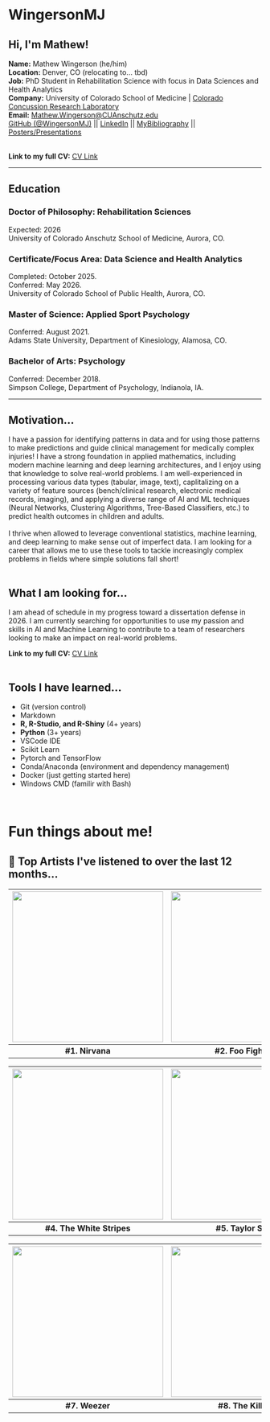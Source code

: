 # WingersonMJ
## Hi, I'm Mathew! 

**Name:** Mathew Wingerson (he/him)  
**Location:** Denver, CO (relocating to... tbd)  
**Job:** PhD Student in Rehabilitation Science with focus in Data Sciences and Health Analytics  
**Company:** University of Colorado School of Medicine | [Colorado Concussion Research Laboratory](https://medschool.cuanschutz.edu/orthopedics/research/labs/howell-concussion-lab)  
**Email:** Mathew.Wingerson@CUAnschutz.edu  
[GitHub (@WingersonMJ)](https://github.com/wingersonMJ) || [LinkedIn](www.linkedin.com/in/wingersonmj) || [MyBibliography](https://www.ncbi.nlm.nih.gov/myncbi/mathew.wingerson.1/bibliography/public/) || [Posters/Presentations](https://figshare.com/authors/Mathew_Wingerson/15373876)  
<br>

**Link to my full CV:** [CV Link](https://github.com/wingersonMJ/Curriculum-Vitae/tree/main)  

--- 

## Education

### Doctor of Philosophy: Rehabilitation Sciences
Expected: 2026  
University of Colorado Anschutz School of Medicine, Aurora, CO.  

### Certificate/Focus Area: Data Science and Health Analytics
Completed: October 2025.  
Conferred: May 2026.  
University of Colorado School of Public Health, Aurora, CO.  

### Master of Science: Applied Sport Psychology
Conferred: August 2021.  
Adams State University, Department of Kinesiology, Alamosa, CO.  

### Bachelor of Arts: Psychology
Conferred: December 2018.  
Simpson College, Department of Psychology, Indianola, IA.  

---

## Motivation...
I have a passion for identifying patterns in data and for using those patterns to make predictions and guide clinical management for medically complex injuries! I have a strong foundation in applied mathematics, including modern machine learning and deep learning architectures, and I enjoy using that knowledge to solve real-world problems. I am well-experienced in processing various data types (tabular, image, text), caplitalizing on a variety of feature sources (bench/clinical research, electronic medical records, imaging), and applying a diverse range of AI and ML techniques (Neural Networks, Clustering Algorithms, Tree-Based Classifiers, etc.) to predict health outcomes in children and adults.  
<br>
I thrive when allowed to leverage conventional statistics, machine learning, and deep learning to make sense out of imperfect data. I am looking for a career that allows me to use these tools to tackle increasingly complex problems in fields where simple solutions fall short!  
<br>

## What I am looking for...
I am ahead of schedule in my progress toward a dissertation defense in 2026. I am currently searching for opportunities to use my passion and skills in AI and Machine Learning to contribute to a team of researchers looking to make an impact on real-world problems.  

**Link to my full CV:** [CV Link](https://github.com/wingersonMJ/Curriculum-Vitae/tree/main)  
<br>

## Tools I have learned...  
- Git (version control)
- Markdown
- **R, R-Studio, and R-Shiny** (4+ years)
- **Python** (3+ years) 
- VSCode IDE 
- Scikit Learn
- Pytorch and TensorFlow
- Conda/Anaconda (environment and dependency management)
- Docker (just getting started here)
- Windows CMD (familir with Bash)

<br>

# Fun things about me! 

## :musical_note: Top Artists I've listened to over the last 12 months... 

| <img src="https://i.scdn.co/image/42ae0f180f16e2f21c1f2212717fc436f5b95451" width="300" height="300"> | <img src="https://i.scdn.co/image/ab67616100005174c884df599abc793c116cdf15" width="300" height="300"> | <img src="https://i.scdn.co/image/ab676161000051746114a63659d0d5c0a801f733" width="300" height="300"> |
|:------------------------------------------------------------------------------------------------------:|:------------------------------------------------------------------------------------------------------:|:------------------------------------------------------------------------------------------------------:|
| **#1. Nirvana** | **#2. Foo Fighters** | **#3. Alice in Chains** |

| <img src="https://i.scdn.co/image/ab6761610000517470cc06de8fc28226d4743cd9" width="300" height="300"> | <img src="https://i.scdn.co/image/ab67616100005174e672b5f553298dcdccb0e676" width="300" height="300"> | <img src="https://i.scdn.co/image/ab6761610000517431f6ab67e6025de876475814" width="300" height="300"> |
|:------------------------------------------------------------------------------------------------------:|:------------------------------------------------------------------------------------------------------:|:------------------------------------------------------------------------------------------------------:|
| **#4. The White Stripes** | **#5. Taylor Swift** | **#6. Jimi Hendrix** |

| <img src="https://i.scdn.co/image/ab676161000051743cd35451daa1b690cfbbb2d4" width="300" height="300"> | <img src="https://i.scdn.co/image/ab67616100005174207b21f3ed0ee96adce3166a" width="300" height="300"> | <img src="https://i.scdn.co/image/ab67616100005174580938fc4c9edb1b80b10898" width="300" height="300"> |
|:------------------------------------------------------------------------------------------------------:|:------------------------------------------------------------------------------------------------------:|:------------------------------------------------------------------------------------------------------:|
| **#7. Weezer** | **#8. The Killers** | **#9. The Offspring** |

